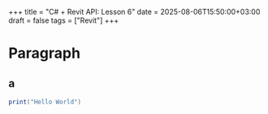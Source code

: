 +++
title = "C# + Revit API: Lesson 6"
date = 2025-08-06T15:50:00+03:00
draft = false
tags = ["Revit"]
+++
# Paragraph
## a
```C#
print("Hello World")
```

